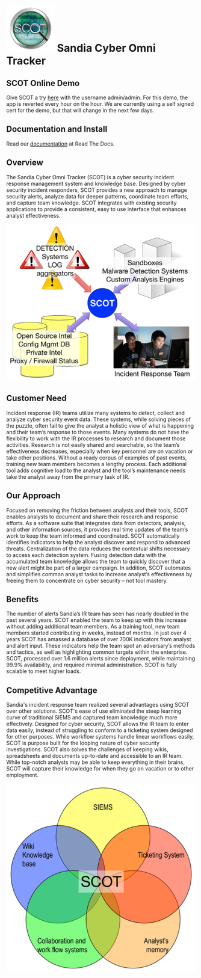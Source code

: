 ![ScotLogo](https://raw.githubusercontent.com/sandialabs/scot/master/deploy/scot_logo_highrez_64x64.png)
Sandia Cyber Omni Tracker
=========================

SCOT Online Demo
----------------
Give SCOT a try <a href="https://54.245.95.189">here</a> with the username admin/admin. For this demo, the app is reverted every hour on the hour.  We are currently using a self signed cert for the demo, but that will change in the next few days.

Documentation and Install
-------------------------
Read our [documentation](http://scot.readthedocs.org/en/latest/install.html) at Read The Docs.


Overview
--------

The Sandia Cyber Omni Tracker (SCOT) is a cyber security incident response management system and knowledge base. Designed by cyber security incident responders, SCOT provides a new approach to manage security alerts, analyze data for deeper patterns, coordinate team efforts, and capture team knowledge.  SCOT integrates with existing security applications to provide a consistent, easy to use interface that enhances analyst effectiveness. 

![Scot-flow](https://raw.githubusercontent.com/sandialabs/scot/master/docs/scot-where.png)

Customer Need
-------------

Incident response (IR) teams utilize many systems to detect, collect and analyze cyber security event data.  These systems, while solving pieces of the puzzle, often fail to give the analyst a holistic view of what is happening and their team’s response to those events.  Many systems do not have the flexibility to work with the IR processes to research and document those activities.  Research is not easily shared and searchable, so the team’s effectiveness decreases, especially when key personnel are on vacation or take other positions.  Without a ready corpus of examples of past events, training new team members becomes a lengthy process.  Each additional tool adds cognitive load to the analyst and the tool’s maintenance needs take the analyst away from the primary task of IR.


Our Approach
------------

Focused on removing the friction between analysts and their tools, SCOT enables analysts to document and share their research and response efforts.  As a software suite that integrates data from detectors, analysis, and other information sources, it provides real time updates of the team’s work to keep the team informed and coordinated.  SCOT automatically identifies indicators to help the analyst discover and respond to advanced threats.  Centralization of the data reduces the contextual shifts necessary to access each detection system.  Fusing detection data with the accumulated team knowledge allows the team to quickly discover that a new alert might be part of a larger campaign.  In addition, SCOT automates and simplifies common analyst tasks to increase analyst’s effectiveness by freeing them to concentrate on cyber security – not tool mastery. 

Benefits
--------

The number of alerts Sandia’s IR team has seen has nearly doubled in the past several years.  SCOT enabled the team to keep up with this increase without adding additional team members. As a training tool, new team members started contributing in weeks, instead of months.  In just over 4 years SCOT has amassed a database of over 700K indicators from analyst and alert input.  These indicators help the team spot an adversary’s methods and tactics, as well as highlighting common targets within the enterprise.   SCOT, processed over 1.6 million alerts since deployment, while maintaining 99.9% availability, and required minimal administration. SCOT is fully scalable to meet higher loads.

Competitive Advantage
---------------------

Sandia's incident response team realized several advantages using SCOT over other solutions.  SCOT's ease of use eliminated the steep learning curve of traditional SIEMS and captured team knowledge much more effectively.  Designed for cyber security, SCOT allows the IR team to enter data easily, instead of struggling to conform to a ticketing system designed for other purposes.  While workflow systems handle linear workflows easily, SCOT is purpose built for the looping nature of cyber security investigations.  SCOT also solves the challenges of keeping wikis, spreadsheets and documents up-to-date and accessible to an IR team.  While top-notch analysts may be able to keep everything in their brains, SCOT will capture their knowledge for when they go on vacation or to other employment.

![Scot-venn](https://raw.githubusercontent.com/sandialabs/scot/master/docs/scot-venn.png)

